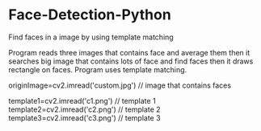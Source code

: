 # Face-Detection-Python
Find faces in a image by using template matching

Program reads three images that contains face and average them then it searches big image that contains lots of face and find faces then 
it draws rectangle on faces. Program uses template matching.

originImage=cv2.imread('custom.jpg') // image that contains faces

template1=cv2.imread('c1.png') // template 1
template2=cv2.imread('c2.png') // template 2
template3=cv2.imread('c3.png') // template 3
